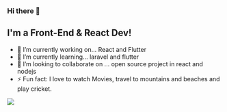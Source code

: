 ### Hi there 👋

<!--
**anup-paul/anup-paul** is a ✨ _special_ ✨ repository because its `README.md` (this file) appears on your GitHub profile.

Here are some ideas to get you started:

- 🔭 I’m currently working on ...
- 🌱 I’m currently learning ...
- 👯 I’m looking to collaborate on ...
- 🤔 I’m looking for help with ...
- 💬 Ask me about ...
- 📫 How to reach me: ...
- 😄 Pronouns: ...
- ⚡ Fun fact: ...
-->



## I'm a Front-End & React Dev!

- 🔭 I’m currently working on... React and Flutter
- 🌱 I’m currently learning... laravel and flutter
- 👯 I’m looking to collaborate on ... open source project in react and nodejs
- ⚡ Fun fact: I love to watch Movies, travel to mountains and beaches and play cricket. 


<a href="https://wakatime.com"><img src="https://wakatime.com/share/@1b36329a-b7b7-4957-b32e-45e4be07d658/e73297b2-e822-44b3-bdf3-c4e1f94f592c.png" /></a>

